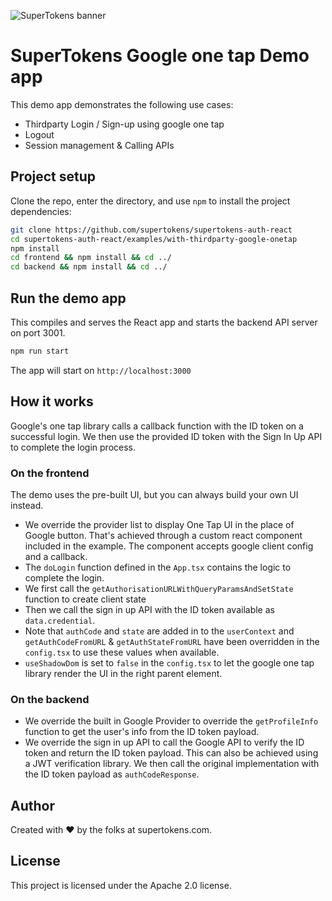 ![SuperTokens banner](https://raw.githubusercontent.com/supertokens/supertokens-logo/master/images/Artboard%20%E2%80%93%2027%402x.png)

# SuperTokens Google one tap Demo app

This demo app demonstrates the following use cases:

-   Thirdparty Login / Sign-up using google one tap
-   Logout
-   Session management & Calling APIs

## Project setup

Clone the repo, enter the directory, and use `npm` to install the project dependencies:

```bash
git clone https://github.com/supertokens/supertokens-auth-react
cd supertokens-auth-react/examples/with-thirdparty-google-onetap
npm install
cd frontend && npm install && cd ../
cd backend && npm install && cd ../
```

## Run the demo app

This compiles and serves the React app and starts the backend API server on port 3001.

```bash
npm run start
```

The app will start on `http://localhost:3000`

## How it works

Google's one tap library calls a callback function with the ID token on a successful login. We then use the provided ID token with the Sign In Up API to complete the login process.

### On the frontend

The demo uses the pre-built UI, but you can always build your own UI instead.

-   We override the provider list to display One Tap UI in the place of Google button. That's achieved through a custom react component included in the example. The component accepts google client config and a callback.
-   The `doLogin` function defined in the `App.tsx` contains the logic to complete the login.
  -    We first call the `getAuthorisationURLWithQueryParamsAndSetState` function to create client state
  -    Then we call the sign in up API with the ID token available as `data.credential`.
  -    Note that `authCode` and `state` are added in to the `userContext` and `getAuthCodeFromURL` & `getAuthStateFromURL` have been overridden in the `config.tsx` to use these values when available.
-    `useShadowDom` is set to `false` in the `config.tsx` to let the google one tap library render the UI in the right parent element.

### On the backend

-   We override the built in Google Provider to override the `getProfileInfo` function to get the user's info from the ID token payload.
-   We override the sign in up API to call the Google API to verify the ID token and return the ID token payload. This can also be achieved using a JWT verification library. We then call the original implementation with the ID token payload as `authCodeResponse`.

## Author

Created with :heart: by the folks at supertokens.com.

## License

This project is licensed under the Apache 2.0 license.

